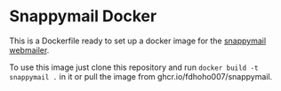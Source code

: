 # Snappymail Docker

This is a Dockerfile ready to set up a docker image for the [snappymail webmailer](https://github.com/the-djmaze/snappymail).

To use this image just clone this repository and run ```docker build -t snappymail .``` in it or pull the image from ghcr.io/fdhoho007/snappymail.